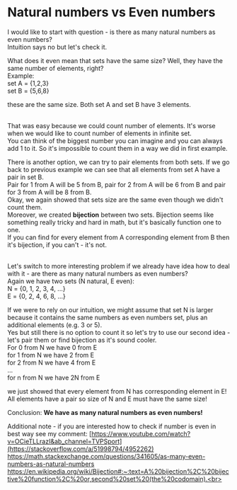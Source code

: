 # Natural numbers vs Even numbers

I would like to start with question - is there as many natural numbers as even numbers?<br>
Intuition says no but let's check it.

What does it even mean that sets have the same size? Well, they have the same number of elements, right?<br>
Example:<br>
set A = {1,2,3} <br>
set B = {5,6,8} <br>

these are the same size. Both set A and set B have 3 elements. <br><br>


That was easy because we could count number of elements. It's worse when we would like to count number of elements in infinite set.<br>
You can think of the biggest number you can imagine and you can always add 1 to it. So it's impossible to count them in a way we did in first example.<br>

There is another option, we can try to pair elements from both sets. If we go back to previous example we can see that all elements from set A have a pair in set B.<br>
Pair for 1 from A will be 5 from B, pair for 2 from A will be 6 from B and pair for 3 from A will be 8 from B.<br>
Okay, we again showed that sets size are the same even though we didn't count them. <br>
Moreover, we created **bijection** between two sets. Bijection seems like something really tricky and hard in math, but it's basically function one to one.<br>
If you can find for every element from A corresponding element from B then it's bijection, if you can't - it's not.<br><br>


Let's switch to more interesting problem if we already have idea how to deal with it - are there as many natural numbers as even numbers?<br>
Again we have two sets (N natural, E even):<br>
N = {0, 1, 2, 3, 4, ...}<br>
E = {0, 2, 4, 6, 8, ...}<br>

If we were to rely on our intuition, we might assume that set N is larger because it contains the same numbers as even numbers set, plus an additional elements (e.g. 3 or 5).<br>
Yes but still there is no option to count it so let's try to use our second idea - let's pair them or find bijection as it's sound cooler.<br>
For 0 from N we have 0 from E<br>
for 1 from N we have 2 from E<br>
for 2 from N we have 4 from E<br>
...<br>
for n from N we have 2N from E<br>

we just showed that every element from N has corresponding element in E! All elements have a pair so size of N and E must have the same size! <br>

Conclusion: **We have as many natural numbers as even numbers!**



Additional note - if you are interested how to check if number is even in best way see my comment: [https://www.youtube.com/watch?v=OCieTLLrazI&ab_channel=TVPSport](https://stackoverflow.com/a/51998794/4952262)<br>
https://math.stackexchange.com/questions/341605/as-many-even-numbers-as-natural-numbers<br>
https://en.wikipedia.org/wiki/Bijection#:~:text=A%20bijection%2C%20bijective%20function%2C%20or,second%20set%20(the%20codomain).<br>
